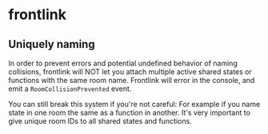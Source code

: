 # frontlink

## Uniquely naming

In order to prevent errors and potential undefined behavior of naming collisions, frontlink will NOT let you attach multiple active shared states or functions with the same room name. Frontlink will error in the console, and emit a `RoomCollisionPrevented` event.

You can still break this system if you're not careful: For example if you name state in one room the same as a function in another. It's very important to give unique room IDs to all shared states and functions.

